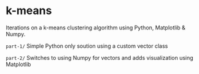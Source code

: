 # k-means
Iterations on a k-means clustering algorithm using Python, Matplotlib &amp; Numpy.

`part-1/`
Simple Python only soution using a custom vector class

`part-2/`
Switches to using Numpy for vectors and adds visualization using Matplotlib
